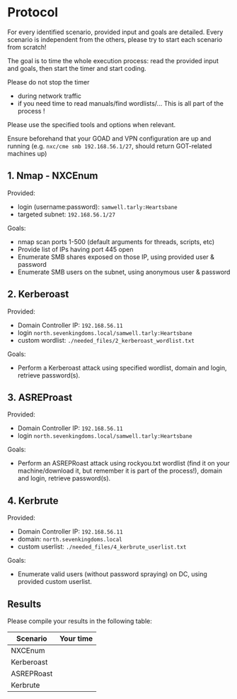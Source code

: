 # Protocol
For every identified scenario, provided input and goals are detailed.
Every scenario is independent from the others, please try to start each scenario from scratch!

The goal is to time the whole execution process: read the provided input and goals, then start the timer and start coding.

Please do not stop the timer
- during network traffic
- if you need time to read manuals/find wordlists/...
This is all part of the process !

Please use the specified tools and options when relevant.

Ensure beforehand that your GOAD and VPN configuration are up and running (e.g. `nxc/cme smb 192.168.56.1/27`, should return GOT-related machines up)
## 1. Nmap - NXCEnum
Provided:
- login (username:password): `samwell.tarly:Heartsbane`
- targeted subnet: `192.168.56.1/27`

Goals:
- nmap scan ports 1-500 (default arguments for threads, scripts, etc)
- Provide list of IPs having port 445 open
- Enumerate SMB shares exposed on those IP, using provided user & password
- Enumerate SMB users on the subnet, using anonymous user & password
## 2. Kerberoast
Provided:
- Domain Controller IP: `192.168.56.11`
- login `north.sevenkingdoms.local/samwell.tarly:Heartsbane`
- custom wordlist: `./needed_files/2_kerberoast_wordlist.txt`

Goals:
- Perform a Kerberoast attack using specified wordlist, domain and login, retrieve password(s).

## 3. ASREProast
Provided:
- Domain Controller IP: `192.168.56.11`
- login `north.sevenkingdoms.local/samwell.tarly:Heartsbane`

Goals:
- Perform an ASREPRoast attack using rockyou.txt wordlist (find it on your machine/download it, but remember it is part of the process!), domain and login, retrieve password(s).

## 4. Kerbrute
Provided:
- Domain Controller IP: `192.168.56.11`
- domain: `north.sevenkingdoms.local`
- custom userlist: `./needed_files/4_kerbrute_userlist.txt`

Goals:
- Enumerate valid users (without password spraying) on DC, using provided custom userlist.

## Results
Please compile your results in the following table:

| Scenario   | Your time |
| ---------- | --------- |
| NXCEnum    |           |
| Kerberoast |           |
| ASREPRoast |           |
| Kerbrute   |           |

